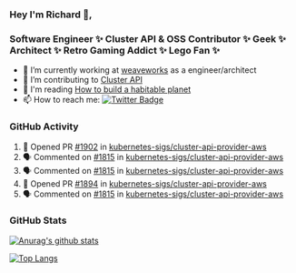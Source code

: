 ### Hey I'm Richard 👋, 

<h3 align="left">Software Engineer ✨ Cluster API & OSS Contributor ✨ Geek ✨ Architect ✨ Retro Gaming Addict ✨ Lego Fan ✨</h3>

- 🔭 I’m currently working at [weaveworks](https://github.com/weaveworks) as a engineer/architect
- 👯 I’m contributing to [Cluster API](https://github.com/kubernetes-sigs/cluster-api-provider-aws/pulls?q=is%3Aissue+is%3Apr+author%3Arichardcase+)
- 💬 I'm reading [How to build a habitable planet](https://www.amazon.co.uk/How-Build-Habitable-Planet-Humankind/dp/0691140065)
- 📫 How to reach me: [![Twitter Badge](https://img.shields.io/badge/-@fruit_case-00acee?style=flat&logo=Twitter&logoColor=white)](https://twitter.com/intent/follow?screen_name=fruit_case "Follow on Twitter")

### GitHub Activity 

<!--START_SECTION:activity-->
1. 💪 Opened PR [#1902](https://github.com//kubernetes-sigs/cluster-api-provider-aws/pull/1902) in [kubernetes-sigs/cluster-api-provider-aws](https://github.com//kubernetes-sigs/cluster-api-provider-aws)
2. 🗣 Commented on [#1815](https://github.com//kubernetes-sigs/cluster-api-provider-aws/issues/1815) in [kubernetes-sigs/cluster-api-provider-aws](https://github.com//kubernetes-sigs/cluster-api-provider-aws)
3. 🗣 Commented on [#1815](https://github.com//kubernetes-sigs/cluster-api-provider-aws/issues/1815) in [kubernetes-sigs/cluster-api-provider-aws](https://github.com//kubernetes-sigs/cluster-api-provider-aws)
4. 💪 Opened PR [#1894](https://github.com//kubernetes-sigs/cluster-api-provider-aws/pull/1894) in [kubernetes-sigs/cluster-api-provider-aws](https://github.com//kubernetes-sigs/cluster-api-provider-aws)
5. 🗣 Commented on [#1815](https://github.com//kubernetes-sigs/cluster-api-provider-aws/issues/1815) in [kubernetes-sigs/cluster-api-provider-aws](https://github.com//kubernetes-sigs/cluster-api-provider-aws)
<!--END_SECTION:activity-->

### GitHub Stats

[![Anurag's github stats](https://github-readme-stats.vercel.app/api?username=richardcase&count_private=true&show_icons=true)](https://github.com/anuraghazra/github-readme-stats)

[![Top Langs](https://github-readme-stats.vercel.app/api/top-langs/?username=richardcase&hide=html&layout=compact)](https://github.com/anuraghazra/github-readme-stats)

